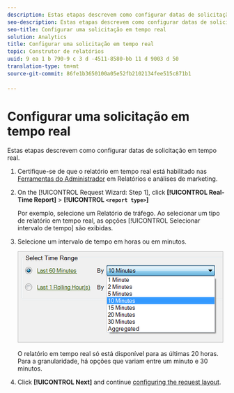 ```yaml
---
description: Estas etapas descrevem como configurar datas de solicitação em tempo real.
seo-description: Estas etapas descrevem como configurar datas de solicitação em tempo real.
seo-title: Configurar uma solicitação em tempo real
solution: Analytics
title: Configurar uma solicitação em tempo real
topic: Construtor de relatórios
uuid: 9 ea 1 b 790-9 c 3 d -4511-8580-bb 11 d 9003 d 50
translation-type: tm+mt
source-git-commit: 86fe1b3650100a05e52fb2102134fee515c871b1

---
```



# Configurar uma solicitação em tempo real

Estas etapas descrevem como configurar datas de solicitação em tempo real.

1. Certifique-se de que o relatório em tempo real está habilitado nas [Ferramentas do Administrador](https://marketing.adobe.com/resources/help/en_US/reference/?f=real_time_admin) em Relatórios e análises de marketing.
1. On the [!UICONTROL Request Wizard: Step 1], click **[!UICONTROL Real-Time Report]** &gt; **[!UICONTROL `<report type>`]**

   Por exemplo, selecione um Relatório de tráfego. Ao selecionar um tipo de relatório em tempo real, as opções [!UICONTROL Selecionar intervalo de tempo] são exibidas.

1. Selecione um intervalo de tempo em horas ou em minutos.

   ![Resultado da etapa](assets/real_time_select_date.png)

   O relatório em tempo real só está disponível para as últimas 20 horas. Para a granularidade, há opções que variam entre um minuto e 30 minutos.
1. Click **[!UICONTROL Next]** and continue [configuring the request layout](../../../../analyze/report-builder/layout/layout.md#concept_D66E1C2217E24E1F837AC064C61919DB).
